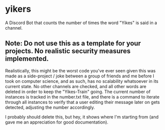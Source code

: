 # yikers
A Discord Bot that counts the number of times the word "Yikes" is said in a channel.

## Note: Do not use this as a template for your projects. No realistic security measures implemented.

Realistically, this might be the worst code you've ever seen given this was made as a side-project / joke between a group of friends and me before I took on computer science, and as such, has no scalability whatsoever in its current state. No other channels are checked, and all other words are deleted in order to keep the "Yikes-Train" going. The current number of instances is tracked in the number.txt file, and there is a command to iterate through all instances to verify that a user editing their message later on gets detected, adjusting the number accordingly.

I probably should delete this, but hey, it shows where I'm starting from (and gave me an appreciation for good documentation).
